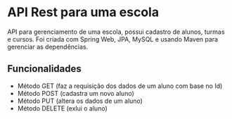 # API Rest para uma escola
API para gerenciamento de uma escola, possui cadastro de alunos, turmas e cursos.
Foi criada com Spring Web, JPA, MySQL e usando Maven para gerenciar as dependências.

## Funcionalidades
- Método GET (faz a requisição dos dados de um aluno com base no Id)
- Método POST (cadastra um novo aluno)
- Método PUT (altera os dados de um aluno)
- Método DELETE (exlui o aluno)
